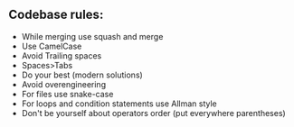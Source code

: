 ## Codebase rules:
- While merging use squash and merge
- Use CamelCase
- Avoid Trailing spaces
- Spaces>Tabs
- Do your best (modern solutions)
- Avoid overengineering
- For files use snake-case
- For loops and condition statements use Allman style
- Don't be yourself about operators order (put everywhere parentheses)